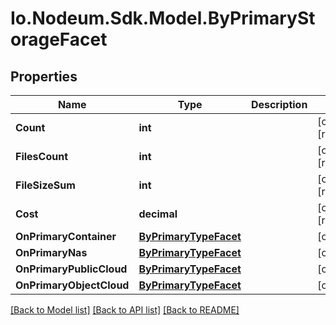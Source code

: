 # Io.Nodeum.Sdk.Model.ByPrimaryStorageFacet
## Properties

Name | Type | Description | Notes
------------ | ------------- | ------------- | -------------
**Count** | **int** |  | [optional] [readonly] 
**FilesCount** | **int** |  | [optional] [readonly] 
**FileSizeSum** | **int** |  | [optional] [readonly] 
**Cost** | **decimal** |  | [optional] [readonly] 
**OnPrimaryContainer** | [**ByPrimaryTypeFacet**](ByPrimaryTypeFacet.md) |  | [optional] 
**OnPrimaryNas** | [**ByPrimaryTypeFacet**](ByPrimaryTypeFacet.md) |  | [optional] 
**OnPrimaryPublicCloud** | [**ByPrimaryTypeFacet**](ByPrimaryTypeFacet.md) |  | [optional] 
**OnPrimaryObjectCloud** | [**ByPrimaryTypeFacet**](ByPrimaryTypeFacet.md) |  | [optional] 

[[Back to Model list]](../README.md#documentation-for-models) [[Back to API list]](../README.md#documentation-for-api-endpoints) [[Back to README]](../README.md)

